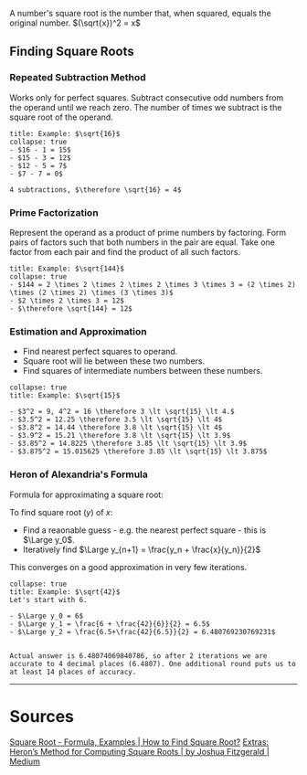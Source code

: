 A number's square root is the number that, when squared, equals the original number.
$(\sqrt{x})^2 = x$

## Finding Square Roots

### Repeated Subtraction Method
Works only for perfect squares.
Subtract consecutive odd numbers from the operand until we reach zero.
The number of times we subtract is the square root of the operand.
```ad-example
title: Example: $\sqrt{16}$
collapse: true
- $16 - 1 = 15$
- $15 - 3 = 12$
- $12 - 5 = 7$
- $7 - 7 = 0$

4 subtractions, $\therefore \sqrt{16} = 4$
```

### Prime Factorization
Represent the operand as a product of prime numbers by factoring.
Form pairs of factors such that both numbers in the pair are equal.
Take one factor from each pair and find the product of all such factors.
```ad-example
title: Example: $\sqrt{144}$
collapse: true
- $144 = 2 \times 2 \times 2 \times 2 \times 3 \times 3 = (2 \times 2) \times (2 \times 2) \times (3 \times 3)$
- $2 \times 2 \times 3 = 12$
- $\therefore \sqrt{144} = 12$
```

### Estimation and Approximation
- Find nearest perfect squares to operand.
- Square root will lie between these two numbers.
- Find squares of intermediate numbers between these numbers.
```ad-example
collapse: true
title: Example: $\sqrt{15}$

- $3^2 = 9, 4^2 = 16 \therefore 3 \lt \sqrt{15} \lt 4.$
- $3.5^2 = 12.25 \therefore 3.5 \lt \sqrt{15} \lt 4$
- $3.8^2 = 14.44 \therefore 3.8 \lt \sqrt{15} \lt 4$
- $3.9^2 = 15.21 \therefore 3.8 \lt \sqrt{15} \lt 3.9$
- $3.85^2 = 14.8225 \therefore 3.85 \lt \sqrt{15} \lt 3.9$
- $3.875^2 = 15.015625 \therefore 3.85 \lt \sqrt{15} \lt 3.875$
```


### Heron of Alexandria's Formula
Formula for approximating a square root:

To find square root ($y$) of $x$:

- Find a reaonable guess - e.g. the nearest perfect square - this is $\Large y_0$.
- Iteratively find $\Large y_{n+1} = \frac{y_n + \frac{x}{y_n}}{2}$

This converges on a good approximation in very few iterations.
```ad-example
collapse: true
title: Example: $\sqrt{42}$
Let's start with 6.

- $\Large y_0 = 6$
- $\Large y_1 = \frac{6 + \frac{42}{6}}{2} = 6.5$
- $\Large y_2 = \frac{6.5+\frac{42}{6.5}}{2} = 6.480769230769231$


Actual answer is 6.48074069840786, so after 2 iterations we are accurate to 4 decimal places (6.4807). One additional round puts us to at least 14 places of accuracy.
```




----
# Sources
[Square Root - Formula, Examples | How to Find Square Root?](https://www.cuemath.com/algebra/squares-and-square-roots/)
[Extras: Heron’s Method for Computing Square Roots | by Joshua Fitzgerald | Medium](https://medium.com/@joshuafitzgerald/extras-herons-method-for-computing-square-roots-235ccf4f2a33)


